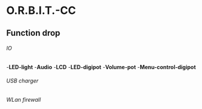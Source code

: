 # O.R.B.I.T.-CC
## Function drop
###### IO
-**LED-light**
-**Audio**
-**LCD**
-**LED-digipot**
-**Volume-pot**
-**Menu-control-digipot**
###### USB charger
###### WLan firewall

